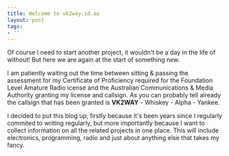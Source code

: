 ```yaml
---
title: Welcome to vk2way.id.au
layout: post
tags:
- ''
---
```


Of course I need to start another project, it wouldn't be a day in the life of without!   But here we are again at the start of something new.

I am patiently waiting out the time between sitting & passing the assessment for my Certificate of Proficiency required for the Foundation Level Amature Radio icense and the Australian Communications & Media Authority granting my license and callsign.  As you can probably tell already the callsign that has been granted is **VK2WAY** - Whiskey - Alpha - Yankee.

I decided to put this blog up, firstly because it's been years since I regularly commited to writing regularly, but more importantly because I want to collect information on all the related projects in one place.   This will include electronics, programming, radio and just about anything else that takes my fancy.
